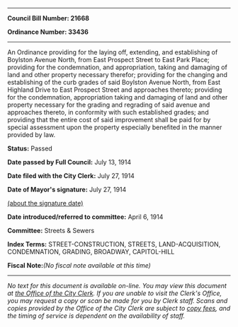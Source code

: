 

********

**Council Bill Number: 21668**
   
**Ordinance Number: 33436**
********

 An Ordinance providing for the laying off, extending, and establishing of Boylston Avenue North, from East Prospect Street to East Park Place; providing for the condemnation, and appropriation, taking and damaging of land and other property necessary therefor; providing for the changing and establishing of the curb grades of said Boylston Avenue North, from East Highland Drive to East Prospect Street and approaches thereto; providing for the condemnation, appropriation taking and damaging of land and other property necessary for the grading and regrading of said avenue and approaches thereto, in conformity with such established grades; and providing that the entire cost of said improvement shall be paid for by special assessment upon the property especially benefited in the manner provided by law.

**Status:** Passed
   
**Date passed by Full Council:** July 13, 1914
   
**Date filed with the City Clerk:** July 27, 1914
   
**Date of Mayor's signature:** July 27, 1914
   
[(about the signature date)](/~public/approvaldate.htm)
   
   
   
**Date introduced/referred to committee:** April 6, 1914
   
**Committee:** Streets & Sewers
   
   
**Index Terms:** STREET-CONSTRUCTION, STREETS, LAND-ACQUISITION, CONDEMNATION, GRADING, BROADWAY, CAPITOL-HILL

**Fiscal Note:**_(No fiscal note available at this time)_
********

_No text for this document is available on-line. You may view this document at [the Office of the City Clerk](http://www.seattle.gov/leg/clerk/contactUs.htm). If you are unable to visit the Clerk's Office, you may request a copy or scan be made for you by Clerk staff. Scans and copies provided by the Office of the City Clerk are subject to [copy fees](http://clerk.seattle.gov/~public/clerkfees.htm), and the timing of service is dependent on the availability of staff._

